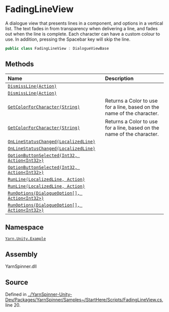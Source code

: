 # FadingLineView

A dialogue view that presents lines in a  component, and options in a vertical list. The text fades in from transparency when delivering a line, and fades out when the line is complete. Each character can have a custom colour to use. In addition, pressing the Spacebar key will skip the line.

```csharp
public class FadingLineView : DialogueViewBase
```

## Methods

| Name | Description |
| :--- | :--- |
| [`DismissLine(Action)`]() |  |
| [`DismissLine(Action)`]() |  |
| [`GetColorForCharacter(String)`]() | Returns a Color to use for a line, based on the name of the character. |
| [`GetColorForCharacter(String)`]() | Returns a Color to use for a line, based on the name of the character. |
| [`OnLineStatusChanged(LocalizedLine)`]() |  |
| [`OnLineStatusChanged(LocalizedLine)`]() |  |
| [`OptionButtonSelected(Int32, Action<Int32>)`]() |  |
| [`OptionButtonSelected(Int32, Action<Int32>)`]() |  |
| [`RunLine(LocalizedLine, Action)`]() |  |
| [`RunLine(LocalizedLine, Action)`]() |  |
| [`RunOptions(DialogueOption[], Action<Int32>)`]() |  |
| [`RunOptions(DialogueOption[], Action<Int32>)`]() |  |

## Namespace

[`Yarn.Unity.Example`](../)

## Assembly

YarnSpinner.dll

## Source

Defined in [../YarnSpinner-Unity-Dev/Packages/YarnSpinner/Samples~/StartHere/Scripts/FadingLineView.cs](https://github.com/YarnSpinnerTool/YarnSpinner-Unity//blob/develop/Samples~/StartHere/Scripts/FadingLineView.cs#L20), line 20.

